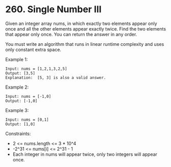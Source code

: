 # 260. Single Number III

Given an integer array nums, in which exactly two elements appear only once and all the other elements appear exactly twice. Find the two elements that appear only once. You can return the answer in any order.

You must write an algorithm that runs in linear runtime complexity and uses only constant extra space.

 

Example 1:

    Input: nums = [1,2,1,3,2,5]
    Output: [3,5]
    Explanation:  [5, 3] is also a valid answer.

Example 2:

    Input: nums = [-1,0]
    Output: [-1,0]

Example 3:

    Input: nums = [0,1]
    Output: [1,0]

 

Constraints:

*    2 <= nums.length <= 3 * 10^4
*    -2^31 <= nums[i] <= 2^31 - 1
*    Each integer in nums will appear twice, only two integers will appear once.

